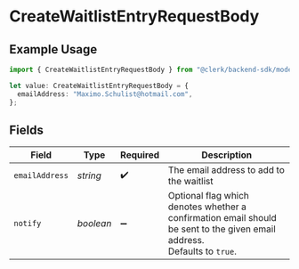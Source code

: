 # CreateWaitlistEntryRequestBody

## Example Usage

```typescript
import { CreateWaitlistEntryRequestBody } from "@clerk/backend-sdk/models/operations";

let value: CreateWaitlistEntryRequestBody = {
  emailAddress: "Maximo.Schulist@hotmail.com",
};
```

## Fields

| Field                                                                                                                   | Type                                                                                                                    | Required                                                                                                                | Description                                                                                                             |
| ----------------------------------------------------------------------------------------------------------------------- | ----------------------------------------------------------------------------------------------------------------------- | ----------------------------------------------------------------------------------------------------------------------- | ----------------------------------------------------------------------------------------------------------------------- |
| `emailAddress`                                                                                                          | *string*                                                                                                                | :heavy_check_mark:                                                                                                      | The email address to add to the waitlist                                                                                |
| `notify`                                                                                                                | *boolean*                                                                                                               | :heavy_minus_sign:                                                                                                      | Optional flag which denotes whether a confirmation email should be sent to the given email address.<br/>Defaults to `true`. |
